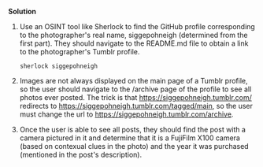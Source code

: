 **Solution**

1. Use an OSINT tool like Sherlock to find the GitHub profile corresponding to the photographer's real name, siggepohneigh (determined from the first part). They should navigate to the README.md file to obtain a link to the photographer's Tumblr profile.

    ```sherlock siggepohneigh```

2. Images are not always displayed on the main page of a Tumblr profile, so the user should navigate to the /archive page of the profile to see all photos ever posted. The trick is that https://siggepohneigh.tumblr.com/ redirects to https://siggepohneigh.tumblr.com/tagged/main, so the user must change the url to https://siggepohneigh.tumblr.com/archive.

3. Once the user is able to see all posts, they should find the post with a camera pictured in it and determine that it is a FujiFilm X100 camera (based on contexual clues in the photo) and the year it was purchased (mentioned in the post's description).